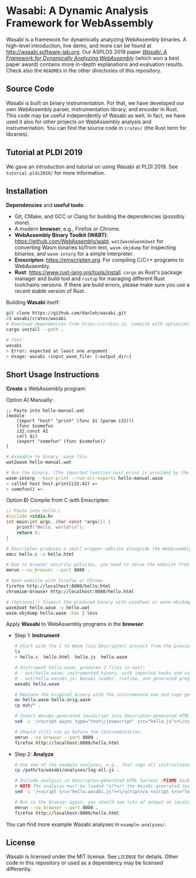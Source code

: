 # Wasabi: A Dynamic Analysis Framework for WebAssembly

Wasabi is a framework for dynamically analyzing WebAssembly binaries.
A high-level introduction, live demo, and more can be found at http://wasabi.software-lab.org.
Our ASPLOS 2019 paper [*Wasabi: A Framework for Dynamically Analyzing
WebAssembly*](https://software-lab.org/publications/asplos2019_Wasabi.pdf) (which won a best paper award) contains more in-depth explanations and evaluation results.
Check also the `README`s in the other directories of this repository.


## Source Code

Wasabi is built on binary instrumentation.
For that, we have developed our own WebAssembly parser, instrumentation library, and encoder in Rust.
This code may be useful independently of Wasabi as well.
In fact, we have used it also for other projects on WebAssembly analysis and instrumentation.
You can find the source code in `crates/` (the Rust term for libraries).


## Tutorial at PLDI 2019

We gave an introduction and tutorial on using Wasabi at PLDI 2019.
See `tutorial-pldi2019/` for more information.


## Installation

**Dependencies** and **useful tools**:
- Git, CMake, and GCC or Clang for building the dependencies (possibly more).
- A modern **browser**, e.g., Firefox or Chrome.
- **WebAssembly Binary Toolkit (WABT)**: https://github.com/WebAssembly/wabt.
```wat2wasm```/```wasm2wat``` for converting Wasm binaries to/from text, ```wasm-objdump``` for inspecting binaries, and ```wasm-interp``` for a simple interpreter. 
- **Emscripten**: https://emscripten.org. 
For compiling C/C++ programs to WebAssembly. 
- **Rust**: https://www.rust-lang.org/tools/install.
```cargo``` as Rust's package manager and build tool and ```rustup``` for managing different Rust toolchains versions.
If there are build errors, please make sure you use a recent stable version of Rust.

Building **Wasabi** itself:
```bash
git clone https://github.com/danleh/wasabi.git
cd wasabi/crates/wasabi
# Download dependencies from https://crates.io, compile with optimizations, make wasabi binary available in $PATH.
cargo install --path .

# Test:
wasabi
> Error: expected at least one argument
> Usage: wasabi <input_wasm_file> [<output_dir>]
```


## Short Usage Instructions

**Create** a WebAssembly program:

Option A) Manually:
```wasm
;; Paste into hello-manual.wat
(module
    (import "host" "print" (func $i (param i32)))
    (func $somefun
    i32.const 42
    call $i)
    (export "somefun" (func $somefun))
)
```
```bash
# Assemble to binary .wasm file
wat2wasm hello-manual.wat

# Run the binary. (The imported function host.print is provided by the interpreter.)
wasm-interp --host-print --run-all-exports hello-manual.wasm
> called host host.print(i32:42) =>
> somefun() =>
```

Option B) Compile from C with Emscripten:
```C
// Paste into hello.c
#include <stdio.h>
int main(int argc, char const *argv[]) {
    printf("Hello, world!\n");
    return 0;
}
```
```bash
# Emscripten produces a small wrapper website alongside the WebAssembly code, such that you can execute it in the browser.
emcc hello.c -o hello.html

# Due to browser security policies, you need to serve the website from a web server. 
emrun --no_browser --port 8080 .

# Open website with Firefox or Chrome.
firefox http://localhost:8080/hello.html
chromium-browser http://localhost:8080/hello.html

# (Optional:) Inspect the produced binary with wasm2wat or wasm-objdump.
wasm2wat hello.wasm -o hello.wat
wasm-objdump hello.wasm -hdx | less
```

Apply **Wasabi** to WebAssembly programs in the **browser**:
* Step 1: **Instrument**
    ```bash
    # Start with the C to Wasm (via Emscripten) project from the previous step:
    ls
    > hello.c  hello.html  hello.js  hello.wasm

    # Instrument hello.wasm, produces 2 files in out/:
    # - out/hello.wasm: instrumented binary, with imported hooks and calls to these hooks inserted between instructions
    # - out/hello.wasabi.js: Wasabi loader, runtime, and generated program-dependent JavaScript (low-level monomorphized hooks and statically extracted information about the binary)
    wasabi hello.wasm

    # Replace the original binary with the instrumented one and copy generated JavaScript.
    mv hello.wasm hello.orig.wasm
    cp out/* .

    # Insert Wasabi-generated JavaScript into Emscripten-generated HTML harness (FIXME hacky).
    sed -i '/<script async type="text\/javascript" src="hello.js"><\/script>/a <script src="hello.wasabi.js"></script>' hello.html

    # Should still run as before the instrumentation.
    emrun --no_browser --port 8080 .
    firefox http://localhost:8080/hello.html
    ```

* Step 2: **Analyze**
    ```bash
    # Use one of the example analyses, e.g., that logs all instructions with their inputs and results.
    cp /path/to/wasabi/analyses/log-all.js .
    
    # Include analysis in Emscripten-generated HTML harness (FIXME hacky).
    # NOTE The analysis must be loaded *after* the Wasabi-generated JavaScript.
    sed -i '/<script src="hello.wasabi.js"><\/script>/a <script src="log-all.js"></script>' hello.html
    
    # Run in the browser again, you should see lots of output on JavaScript console.
    emrun --no_browser --port 8080 .
    firefox http://localhost:8080/hello.html
    ```

You can find more example Wasabi analyses in `example-analyses/`.


## License

Wasabi is licensed under the MIT license.
See `LICENSE` for details.
Other code in this repository or used as a dependency may be licensed differently.

<!--  The END -->